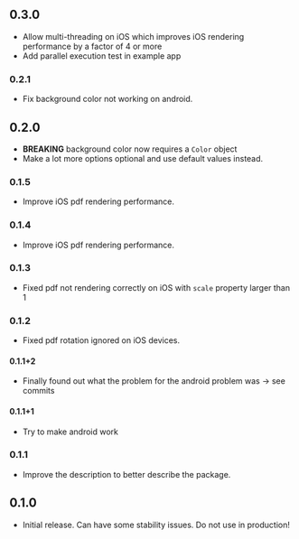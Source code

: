 ## 0.3.0

- Allow multi-threading on iOS which improves iOS rendering performance by a factor of 4 or more
- Add parallel execution test in example app

### 0.2.1

- Fix background color not working on android.

## 0.2.0

- **BREAKING** background color now requires a `Color` object
- Make a lot more options optional and use default values instead.

### 0.1.5

- Improve iOS pdf rendering performance.

### 0.1.4

- Improve iOS pdf rendering performance.

### 0.1.3

- Fixed pdf not rendering correctly on iOS with `scale` property larger than 1

### 0.1.2

- Fixed pdf rotation ignored on iOS devices.

#### 0.1.1+2

- Finally found out what the problem for the android problem was -> see commits

#### 0.1.1+1

- Try to make android work

### 0.1.1

- Improve the description to better describe the package.

## 0.1.0

- Initial release. Can have some stability issues. Do not use in production!
